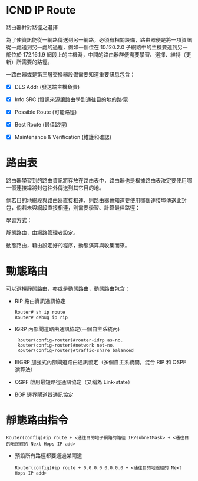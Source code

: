 # ICND IP Route
路由器針對路徑之選擇

為了使資訊能從一網路傳送到另一網路，必須有相關設備，路由器便是將一項資訊從一處送到另一處的過程，例如一個位在 10.120.2.0 子網路中的主機要連到另一部位於 172.16.1.9 網段上的主機時，中間的路由器群便需要學習、選擇、維持（更新）所需要的路徑。


一路由器或是第三層交換器設備需要知道重要訊息包含：

- [x] DES Addr (發送端主機負責)

- [x] Info SRC (資訊來源讓路由學到通往目的地的路徑)

- [x] Possible Route (可能路徑)

- [x] Best Route (最佳路徑)

- [x] Maintenance & Verification (維護和確認)

# 路由表

路由器學習到的路由資訊將存放在路由表中，路由器也是根據路由表決定要使用哪一個連接埠將封包往外傳送到其它目的地。

倘若目的地網段與路由器直接相連，則路由器會知道要使用哪個連接埠傳送此封包，倘若未與網段直接相連，則需要學習、計算最佳路徑：

學習方式：

靜態路由，由網路管理者設定。

動態路由，藉由設定好的程序，動態演算與收集而來。

# 動態路由

可以選擇靜態路由，亦或是動態路由，動態路由包含：

* RIP 路由資訊通訊協定

      Router# sh ip route
      Router# debug ip rip
      

* IGRP 內部閘道路由通訊協定(一個自主系統內)

       Router(config-router)#router-idrp as-no.
       Router(config-router)#network net-no.
       Router(config-router)#traffic-share balanced

* EIGRP 加強式內部閘道路由通訊協定（多個自主系統間，混合 RIP 和 OSPF 演算法）

* OSPF 啟用最短路徑通訊協定（又稱為 Link-state）

* BGP 邊界閘道器通訊協定

# 靜態路由指令

    Router(config)#ip route + <通往目的地子網路的路徑 IP/subnetMask> + <通往目的地途經的 Next Hops IP add>
    
* 預設所有路徑都要通過某閘道

      Router(config)#ip route + 0.0.0.0 0.0.0.0 + <通往目的地途經的 Next Hops IP add>




